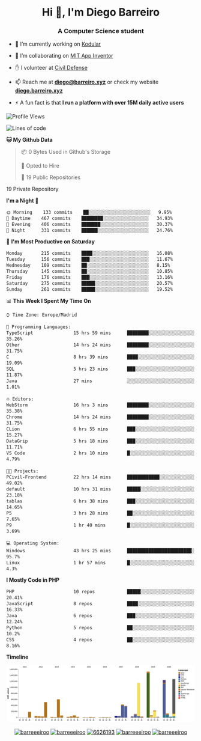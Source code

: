 <h1 align="center">Hi 👋, I'm Diego Barreiro</h1>
<h3 align="center">A Computer Science student</h3>

- 🔭 I’m currently working on [Kodular](https://www.kodular.io)

- 👯 I’m collaborating on [MIT App Inventor](https://github.com/mit-cml/appinventor-sources)

- ✋ I volunteer at [Civil Defense](https://proteccioncivil.sdc.gal)

- 📫 Reach me at **diego@barreiro.xyz** or check my website **[diego.barreiro.xyz](https://diego.barreiro.xyz)**

- ⚡ A fun fact is that **I run a platform with over 15M daily active users**

<!--START_SECTION:waka-->
![Profile Views](http://img.shields.io/badge/Profile%20Views-7-blue)

![Lines of code](https://img.shields.io/badge/From%20Hello%20World%20I%27ve%20Written-25.9%20million%20lines%20of%20code-blue)

**🐱 My Github Data** 

> 📦 0 Bytes Used in Github's Storage 
 > 
> 💼 Opted to Hire
 > 
> 📜 19 Public Repositories 
 > 
19 Private Repository 
 > 
**I'm a Night 🦉** 

```text
🌞 Morning    133 commits    ██░░░░░░░░░░░░░░░░░░░░░░░   9.95% 
🌆 Daytime    467 commits    ████████░░░░░░░░░░░░░░░░░   34.93% 
🌃 Evening    406 commits    ███████░░░░░░░░░░░░░░░░░░   30.37% 
🌙 Night      331 commits    ██████░░░░░░░░░░░░░░░░░░░   24.76%

```
📅 **I'm Most Productive on Saturday** 

```text
Monday       215 commits    ████░░░░░░░░░░░░░░░░░░░░░   16.08% 
Tuesday      156 commits    ███░░░░░░░░░░░░░░░░░░░░░░   11.67% 
Wednesday    109 commits    ██░░░░░░░░░░░░░░░░░░░░░░░   8.15% 
Thursday     145 commits    ██░░░░░░░░░░░░░░░░░░░░░░░   10.85% 
Friday       176 commits    ███░░░░░░░░░░░░░░░░░░░░░░   13.16% 
Saturday     275 commits    █████░░░░░░░░░░░░░░░░░░░░   20.57% 
Sunday       261 commits    █████░░░░░░░░░░░░░░░░░░░░   19.52%

```


📊 **This Week I Spent My Time On** 

```text
⌚︎ Time Zone: Europe/Madrid

💬 Programming Languages: 
TypeScript               15 hrs 59 mins      ████████░░░░░░░░░░░░░░░░░   35.26% 
Other                    14 hrs 24 mins      ████████░░░░░░░░░░░░░░░░░   31.75% 
C                        8 hrs 39 mins       ████░░░░░░░░░░░░░░░░░░░░░   19.09% 
SQL                      5 hrs 23 mins       ███░░░░░░░░░░░░░░░░░░░░░░   11.87% 
Java                     27 mins             ░░░░░░░░░░░░░░░░░░░░░░░░░   1.01%

🔥 Editors: 
WebStorm                 16 hrs 3 mins       ████████░░░░░░░░░░░░░░░░░   35.38% 
Chrome                   14 hrs 24 mins      ████████░░░░░░░░░░░░░░░░░   31.75% 
CLion                    6 hrs 55 mins       ███░░░░░░░░░░░░░░░░░░░░░░   15.27% 
DataGrip                 5 hrs 18 mins       ███░░░░░░░░░░░░░░░░░░░░░░   11.71% 
VS Code                  2 hrs 10 mins       █░░░░░░░░░░░░░░░░░░░░░░░░   4.79%

🐱‍💻 Projects: 
PCivil-Frontend          22 hrs 14 mins      ████████████░░░░░░░░░░░░░   49.02% 
default                  10 hrs 31 mins      █████░░░░░░░░░░░░░░░░░░░░   23.18% 
tablas                   6 hrs 38 mins       ███░░░░░░░░░░░░░░░░░░░░░░   14.65% 
P5                       3 hrs 28 mins       ██░░░░░░░░░░░░░░░░░░░░░░░   7.65% 
P9                       1 hr 40 mins        █░░░░░░░░░░░░░░░░░░░░░░░░   3.69%

💻 Operating System: 
Windows                  43 hrs 25 mins      ████████████████████████░   95.7% 
Linux                    1 hr 57 mins        █░░░░░░░░░░░░░░░░░░░░░░░░   4.3%

```

**I Mostly Code in PHP** 

```text
PHP                      10 repos            █████░░░░░░░░░░░░░░░░░░░░   20.41% 
JavaScript               8 repos             ████░░░░░░░░░░░░░░░░░░░░░   16.33% 
Java                     6 repos             ███░░░░░░░░░░░░░░░░░░░░░░   12.24% 
Python                   5 repos             ██░░░░░░░░░░░░░░░░░░░░░░░   10.2% 
CSS                      4 repos             ██░░░░░░░░░░░░░░░░░░░░░░░   8.16%

```


**Timeline**

![Chart not found](https://raw.githubusercontent.com/barreeeiroo/barreeeiroo/master/charts/bar_graph.png) 


<!--END_SECTION:waka-->

<p align="center">
<a href="https://twitter.com/barreeeiroo" target="blank"><img align="center" src="https://cdn.jsdelivr.net/npm/simple-icons@3.0.1/icons/twitter.svg" alt="barreeeiroo" height="20" width="20" /></a>
<a href="https://linkedin.com/in/barreeeiroo" target="blank"><img align="center" src="https://cdn.jsdelivr.net/npm/simple-icons@3.0.1/icons/linkedin.svg" alt="barreeeiroo" height="20" width="20" /></a>
<a href="https://stackoverflow.com/users/6626193" target="blank"><img align="center" src="https://cdn.jsdelivr.net/npm/simple-icons@3.0.1/icons/stackoverflow.svg" alt="6626193" height="20" width="20" /></a>
<a href="https://fb.com/barreeeiroo" target="blank"><img align="center" src="https://cdn.jsdelivr.net/npm/simple-icons@3.0.1/icons/facebook.svg" alt="barreeeiroo" height="20" width="20" /></a>
<a href="https://instagram.com/barreeeiroo" target="blank"><img align="center" src="https://cdn.jsdelivr.net/npm/simple-icons@3.0.1/icons/instagram.svg" alt="barreeeiroo" height="20" width="20" /></a>
</p>
